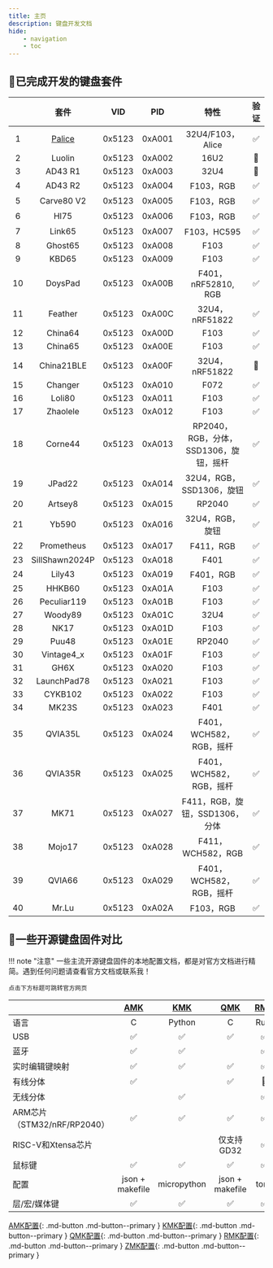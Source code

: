 ```yaml
---
title: 主页
description: 键盘开发文档
hide:
    - navigation
    - toc
---
```


## 🚀已完成开发的键盘套件

| | 套件 | VID | PID | 特性 | 验证 |
| :-: | :-: | :-: | :-: | :-: | :-: |
| 1 | [Palice](https://www.zfrontier.com/app/flow/gBlJdj6xwWRP) | 0x5123 | 0xA001 | 32U4/F103，Alice | ✅ |
| 2 | Luolin | 0x5123 | 0xA002 | 16U2 | 🚧 |
| 3 | AD43 R1 | 0x5123 | 0xA003 | 32U4 | 🚧 |
| 4 | AD43 R2 | 0x5123 | 0xA004 | F103，RGB | ✅ |
| 5 | Carve80 V2 | 0x5123 | 0xA005 | F103，RGB | ✅ |
| 6 | Hl75 | 0x5123 | 0xA006 | F103，RGB | ✅ |
| 7 | Link65 | 0x5123 | 0xA007 | F103，HC595 | ✅ |
| 8 | Ghost65 | 0x5123 | 0xA008 | F103 | ✅ |
| 9 | KBD65 | 0x5123 | 0xA009 | F103 | ✅ |
| 10 | DoysPad | 0x5123 | 0xA00B | F401，nRF52810, RGB | ✅ |
| 11 | Feather | 0x5123 | 0xA00C | 32U4，nRF51822 | ✅ |
| 12 | China64 | 0x5123 | 0xA00D | F103 | ✅ |
| 13 | China65 | 0x5123 | 0xA00E | F103 | ✅ |
| 14 | China21BLE | 0x5123 | 0xA00F | 32U4，nRF51822 | 🚧 |
| 15 | Changer | 0x5123 | 0xA010 | F072 | ✅ |
| 16 | Loli80 | 0x5123 | 0xA011 | F103 | ✅ |
| 17 | Zhaolele | 0x5123 | 0xA012 | F103 | ✅ |
| 18 | Corne44 | 0x5123 | 0xA013 | RP2040，RGB，分体，SSD1306，旋钮，摇杆 | ✅ |
| 19 | JPad22 | 0x5123 | 0xA014 | 32U4，RGB，SSD1306，旋钮 | ✅ |
| 20 | Artsey8 | 0x5123 | 0xA015 | RP2040 | ✅ |
| 21 | Yb590 | 0x5123 | 0xA016 | 32U4，RGB，旋钮 | ✅ |
| 22 | Prometheus | 0x5123 | 0xA017 | F411，RGB | ✅ |
| 23 | SillShawn2024P | 0x5123 | 0xA018 | F401 | ✅ |
| 24 | Lily43 | 0x5123 | 0xA019 | F401，RGB | ✅ |
| 25 | HHKB60 | 0x5123 | 0xA01A | F103 | ✅ |
| 26 | Peculiar119 | 0x5123 | 0xA01B | F103 | ✅ |
| 27 | Woody89 | 0x5123 | 0xA01C | 32U4 | ✅ |
| 28 | NK17 | 0x5123 | 0xA01D | F103 | ✅ |
| 29 | Puu48 | 0x5123 | 0xA01E | RP2040 | ✅ |
| 30 | Vintage4_x | 0x5123 | 0xA01F | F103 | ✅ |
| 31 | GH6X | 0x5123 | 0xA020 | F103 | ✅ |
| 32 | LaunchPad78 | 0x5123 | 0xA021 | F103 | ✅ |
| 33 | CYKB102 | 0x5123 | 0xA022 | F103 | ✅ |
| 34 | MK23S | 0x5123 | 0xA023 | F401 | ✅ |
| 35 | QVIA35L | 0x5123 | 0xA024 | F401，WCH582，RGB，摇杆 | ✅ |
| 36 | QVIA35R | 0x5123 | 0xA025 | F401，WCH582，RGB，摇杆 | ✅ |
| 37 | MK71 | 0x5123 | 0xA027 | F411，RGB，旋钮，SSD1306，分体 | ✅ |
| 38 | Mojo17 | 0x5123 | 0xA028 | F411，WCH582，RGB | ✅ |
| 39 | QVIA66 | 0x5123 | 0xA029 | F401，WCH582，RGB，摇杆 | ✅ |
| 40 | Mr.Lu | 0x5123 | 0xA02A | F103，RGB | ✅ |

## 🚀一些开源键盘固件对比

!!! note "注意"
    一些主流开源键盘固件的本地配置文档，都是对官方文档进行精简。遇到任何问题请查看官方文档或联系我！

    点击下方标题可跳转官方网页

| | [AMK](https://github.com/yulei/amk) | [KMK](https://github.com/KMKfw/kmk_firmware) | [QMK](https://github.com/qmk/qmk_firmware) | [RMK](https://github.com/HaoboGu/rmk) | [ZMK](https://github.com/zmkfirmware/zmk) |
| :- | :-: | :-: | :-: | :-: | :-: |
| 语言 | C | Python | C | Rust | C |
| USB | ✅ | ✅ | ✅ | ✅ | ✅ |
| 蓝牙 | ✅ | ✅ | | ✅ | ✅ |
| 实时编辑键映射 | ✅ | ✅ | ✅ | ✅ | 🚧 |
| 有线分体 | ✅ | | ✅ | 🚧 | |
| 无线分体 | | ✅ | | ✅ | ✅ |
| ARM芯片（STM32/nRF/RP2040） | ✅ | ✅ | ✅ | ✅ | ✅ |
| RISC-V和Xtensa芯片 | | | 仅支持GD32 | ✅ | |
| 鼠标键 | ✅ | ✅ | ✅ | ✅ | 🚧 |
| 配置 | json + makefile | micropython | json + makefile | toml | Kconfig + devicetree |
| 层/宏/媒体键 | ✅ | ✅ | ✅ | ✅ | ✅ |


[AMK配置](./amk_config.md){: .md-button .md-button--primary }
[KMK配置](./kmk_config.md){: .md-button .md-button--primary }
[QMK配置](./qmk_config.md){: .md-button .md-button--primary }
[RMK配置](./rmk_config.md){: .md-button .md-button--primary }
[ZMK配置](./zmk_config.md){: .md-button .md-button--primary }

